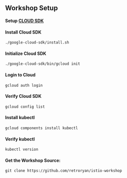 ## Workshop Setup

#### Setup [CLOUD SDK](https://cloud.google.com/sdk/)

####  Install Cloud SDK

  `./google-cloud-sdk/install.sh`

#### Initialize Cloud SDK

  `./google-cloud-sdk/bin/gcloud init`

#### Login to Cloud

  `gcloud auth login`

#### Verify Cloud SDK

  `gcloud config list`

#### Install kubectl

  `gcloud components install kubectl`

#### Verify kubectl
  `kubectl version`

#### Get the Workshop Source:

  `git clone https://github.com/retroryan/istio-workshop`
